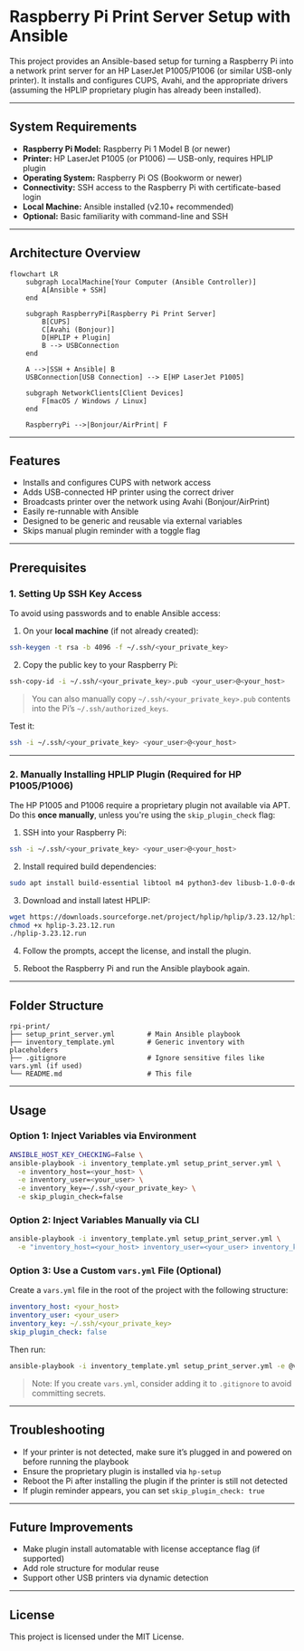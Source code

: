 # Raspberry Pi Print Server Setup with Ansible

This project provides an Ansible-based setup for turning a Raspberry Pi into a network print server for an HP LaserJet P1005/P1006 (or similar USB-only printer). It installs and configures CUPS, Avahi, and the appropriate drivers (assuming the HPLIP proprietary plugin has already been installed).

---

## System Requirements

- **Raspberry Pi Model:** Raspberry Pi 1 Model B (or newer)
- **Printer:** HP LaserJet P1005 (or P1006) — USB-only, requires HPLIP plugin
- **Operating System:** Raspberry Pi OS (Bookworm or newer)
- **Connectivity:** SSH access to the Raspberry Pi with certificate-based login
- **Local Machine:** Ansible installed (v2.10+ recommended)
- **Optional:** Basic familiarity with command-line and SSH

---

## Architecture Overview

```mermaid
flowchart LR
    subgraph LocalMachine[Your Computer (Ansible Controller)]
        A[Ansible + SSH]
    end

    subgraph RaspberryPi[Raspberry Pi Print Server]
        B[CUPS]
        C[Avahi (Bonjour)]
        D[HPLIP + Plugin]
        B --> USBConnection
    end

    A -->|SSH + Ansible| B
    USBConnection[USB Connection] --> E[HP LaserJet P1005]

    subgraph NetworkClients[Client Devices]
        F[macOS / Windows / Linux]
    end

    RaspberryPi -->|Bonjour/AirPrint| F
```

---

## Features

- Installs and configures CUPS with network access
- Adds USB-connected HP printer using the correct driver
- Broadcasts printer over the network using Avahi (Bonjour/AirPrint)
- Easily re-runnable with Ansible
- Designed to be generic and reusable via external variables
- Skips manual plugin reminder with a toggle flag

---

## Prerequisites

### 1. Setting Up SSH Key Access

To avoid using passwords and to enable Ansible access:

1. On your **local machine** (if not already created):

```bash
ssh-keygen -t rsa -b 4096 -f ~/.ssh/<your_private_key>
```

2. Copy the public key to your Raspberry Pi:

```bash
ssh-copy-id -i ~/.ssh/<your_private_key>.pub <your_user>@<your_host>
```

> You can also manually copy `~/.ssh/<your_private_key>.pub` contents into the Pi’s `~/.ssh/authorized_keys`.

Test it:

```bash
ssh -i ~/.ssh/<your_private_key> <your_user>@<your_host>
```

---

### 2. Manually Installing HPLIP Plugin (Required for HP P1005/P1006)

The HP P1005 and P1006 require a proprietary plugin not available via APT. Do this **once manually**, unless you're using the `skip_plugin_check` flag:

1. SSH into your Raspberry Pi:

```bash
ssh -i ~/.ssh/<your_private_key> <your_user>@<your_host>
```

2. Install required build dependencies:

```bash
sudo apt install build-essential libtool m4 python3-dev libusb-1.0-0-dev libjpeg-dev libcups2-dev libsnmp-dev libssl-dev libavahi-core-dev
```

3. Download and install latest HPLIP:

```bash
wget https://downloads.sourceforge.net/project/hplip/hplip/3.23.12/hplip-3.23.12.run
chmod +x hplip-3.23.12.run
./hplip-3.23.12.run
```

4. Follow the prompts, accept the license, and install the plugin.

5. Reboot the Raspberry Pi and run the Ansible playbook again.

---

## Folder Structure

```
rpi-print/
├── setup_print_server.yml        # Main Ansible playbook
├── inventory_template.yml        # Generic inventory with placeholders
├── .gitignore                    # Ignore sensitive files like vars.yml (if used)
└── README.md                     # This file
```

---

## Usage

### Option 1: Inject Variables via Environment

```bash
ANSIBLE_HOST_KEY_CHECKING=False \
ansible-playbook -i inventory_template.yml setup_print_server.yml \
  -e inventory_host=<your_host> \
  -e inventory_user=<your_user> \
  -e inventory_key=~/.ssh/<your_private_key> \
  -e skip_plugin_check=false
```

### Option 2: Inject Variables Manually via CLI

```bash
ansible-playbook -i inventory_template.yml setup_print_server.yml \
  -e "inventory_host=<your_host> inventory_user=<your_user> inventory_key=~/.ssh/<your_private_key> skip_plugin_check=false"
```

### Option 3: Use a Custom `vars.yml` File (Optional)

Create a `vars.yml` file in the root of the project with the following structure:

```yaml
inventory_host: <your_host>
inventory_user: <your_user>
inventory_key: ~/.ssh/<your_private_key>
skip_plugin_check: false
```

Then run:

```bash
ansible-playbook -i inventory_template.yml setup_print_server.yml -e @vars.yml
```

> Note: If you create `vars.yml`, consider adding it to `.gitignore` to avoid committing secrets.

---

## Troubleshooting

- If your printer is not detected, make sure it’s plugged in and powered on before running the playbook
- Ensure the proprietary plugin is installed via `hp-setup`
- Reboot the Pi after installing the plugin if the printer is still not detected
- If plugin reminder appears, you can set `skip_plugin_check: true`

---

## Future Improvements

- Make plugin install automatable with license acceptance flag (if supported)
- Add role structure for modular reuse
- Support other USB printers via dynamic detection

---

## License

This project is licensed under the MIT License.
